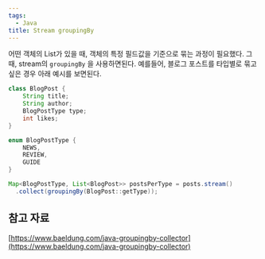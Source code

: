 ```yaml
---
tags:
  - Java
title: Stream groupingBy
---
```


어떤 객체의 List가 있을 때, 객체의 특정 필드값을 기준으로 묶는 과정이 필요했다. 그 때, stream의 `groupingBy` 을 사용하면된다. 예를들어, 블로그 포스트를 타입별로 묶고싶은 경우 아래 예시를 보면된다.

```java
class BlogPost {
    String title;
    String author;
    BlogPostType type;
    int likes;
}

enum BlogPostType {
    NEWS,
    REVIEW,
    GUIDE
}

Map<BlogPostType, List<BlogPost>> postsPerType = posts.stream()
  .collect(groupingBy(BlogPost::getType));
```

## 참고 자료

[https://www.baeldung.com/java-groupingby-collector](https://www.baeldung.com/java-groupingby-collector)
